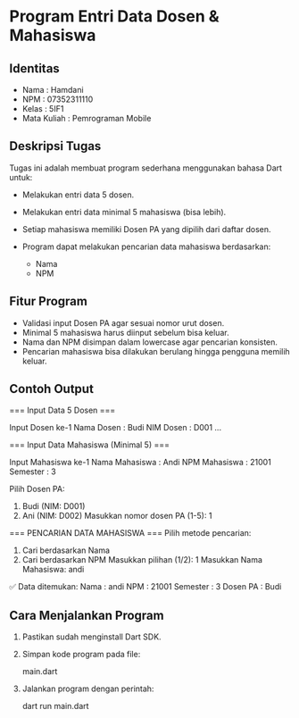 # Program Entri Data Dosen & Mahasiswa

## Identitas
* Nama : Hamdani
* NPM : 07352311110
* Kelas : 5IF1
* Mata Kuliah : Pemrograman Mobile

## Deskripsi Tugas
Tugas ini adalah membuat program sederhana menggunakan bahasa Dart untuk:

* Melakukan entri data 5 dosen.
* Melakukan entri data minimal 5 mahasiswa (bisa lebih).
* Setiap mahasiswa memiliki Dosen PA yang dipilih dari daftar dosen.
* Program dapat melakukan pencarian data mahasiswa berdasarkan:

  * Nama
  * NPM
    
## Fitur Program

* Validasi input Dosen PA agar sesuai nomor urut dosen.
* Minimal 5 mahasiswa harus diinput sebelum bisa keluar.
* Nama dan NPM disimpan dalam lowercase agar pencarian konsisten.
* Pencarian mahasiswa bisa dilakukan berulang hingga pengguna memilih keluar.

## Contoh Output

=== Input Data 5 Dosen ===

Input Dosen ke-1
Nama Dosen : Budi
NIM Dosen  : D001
...

=== Input Data Mahasiswa (Minimal 5) ===

Input Mahasiswa ke-1
Nama Mahasiswa : Andi
NPM Mahasiswa  : 21001
Semester       : 3

Pilih Dosen PA:
1. Budi (NIM: D001)
2. Ani (NIM: D002)
Masukkan nomor dosen PA (1-5): 1

=== PENCARIAN DATA MAHASISWA ===
Pilih metode pencarian:
1. Cari berdasarkan Nama
2. Cari berdasarkan NPM
Masukkan pilihan (1/2): 1
Masukkan Nama Mahasiswa: andi

✅ Data ditemukan:
Nama       : andi
NPM        : 21001
Semester   : 3
Dosen PA   : Budi

## Cara Menjalankan Program

1. Pastikan sudah menginstall Dart SDK.
2. Simpan kode program pada file:

   main.dart

3. Jalankan program dengan perintah:

   dart run main.dart
